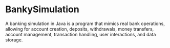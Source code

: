 # BankySimulation
A banking simulation in Java is a program that mimics real bank operations, allowing for account creation, deposits, withdrawals, money transfers, account management, transaction handling, user interactions, and data storage.
